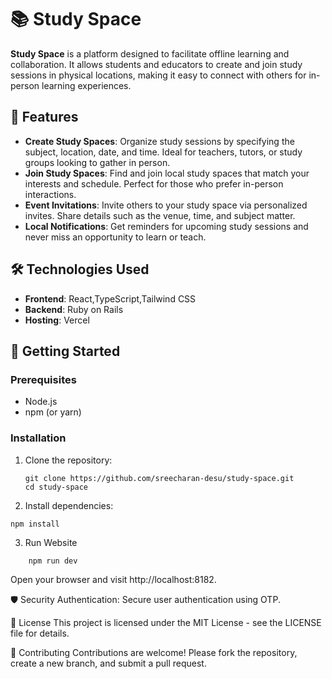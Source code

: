# 📚 Study Space

**Study Space** is a platform designed to facilitate offline learning and collaboration. It allows students and educators to create and join study sessions in physical locations, making it easy to connect with others for in-person learning experiences.

## 🌟 Features

- **Create Study Spaces**: Organize study sessions by specifying the subject, location, date, and time. Ideal for teachers, tutors, or study groups looking to gather in person.
- **Join Study Spaces**: Find and join local study spaces that match your interests and schedule. Perfect for those who prefer in-person interactions.
- **Event Invitations**: Invite others to your study space via personalized invites. Share details such as the venue, time, and subject matter.
- **Local Notifications**: Get reminders for upcoming study sessions and never miss an opportunity to learn or teach.

## 🛠️ Technologies Used

- **Frontend**: React,TypeScript,Tailwind CSS
- **Backend**: Ruby on Rails
- **Hosting**: Vercel

## 🚀 Getting Started

### Prerequisites

- Node.js
- npm (or yarn)

### Installation

1. Clone the repository:
   ```
   git clone https://github.com/sreecharan-desu/study-space.git
   cd study-space
   ```
2. Install dependencies:
  ```
  npm install
  ```
3. Run Website
  ```
      npm run dev
  ```

Open your browser and visit http://localhost:8182.

🛡️ Security
Authentication: Secure user authentication using OTP.

📄 License
This project is licensed under the MIT License - see the LICENSE file for details.

🤝 Contributing
Contributions are welcome! Please fork the repository, create a new branch, and submit a pull request.
   
